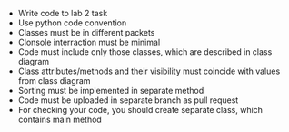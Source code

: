  - Write code to lab 2 task
 - Use python code convention
 - Classes must be in different packets
 - Clonsole interraction must be minimal
 - Code must include only those classes, which are described in class diagram
 - Class attributes/methods and their visibility must coincide with values from class diagram
 - Sorting must be implemented in separate method
 - Code must be uploaded in separate branch as pull request
 - For checking your code, you should create separate class, which contains main method


